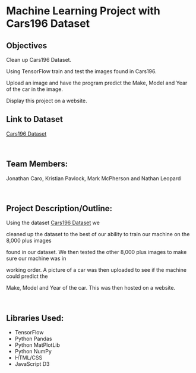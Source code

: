 <H1>Machine Learning Project with Cars196 Dataset</H1>

<H2>Objectives</H2>
<p>Clean up Cars196 Dataset.</p>
<p>Using TensorFlow train and test the images found in Cars196.</p>
<p>Upload an image and have the program predict the Make, Model and Year of the car in the image.</p>
<p>Display this project on a website.</p>

## Link to Dataset
[Cars196 Dataset](https://www.google.com)

<br>
<H2>Team Members:</H2>
	<p>Jonathan Caro, Kristian Pavlock, Mark McPherson and Nathan Leopard</p>

<br>

## Project Description/Outline: 
  Using the dataset [Cars196 Dataset](https://ai.stanford.edu/~jkrause/cars/car_dataset.html) we
  <p>cleaned up the dataset to the best of our ability to train our machine on the 8,000 plus images</p>
  <p>found in our dataset. We then tested the other 8,000 plus images to make sure our machine was in</p>
  <p>working order. A picture of a car was then uploaded to see if the machine could predict the </p>
  <p>Make, Model and Year of the car. This was then hosted on a website.</p>
	

<br>
<H2>Libraries Used:</H2>
	<ul>
        <li>TensorFlow</li>
        <li>Python Pandas</li>
        <li>Python MatPlotLib</li>
        <li>Python NumPy</li>
        <li>HTML/CSS</li>
        <li>JavaScript D3</li>
      </ul>
</br>

